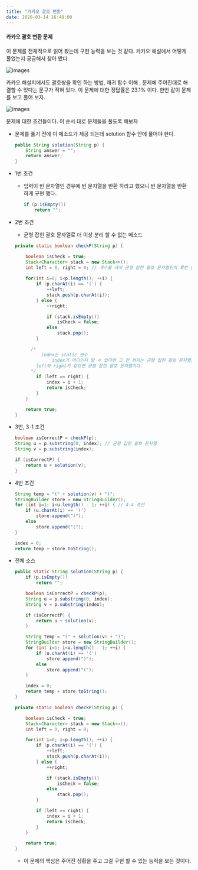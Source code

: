 ```yaml
---
title: "카카오 괄호 변환"
date: 2020-03-14 16:48:00 
---
```


#### 카카오 괄호 변환 문제

이 문제를 전체적으로 읽어 봤는데 구현 능력을 보는 것 같다. 카카오 해설에서 어떻게 풀었는지 궁금해서 찾아 봤다.

![images](https://user-images.githubusercontent.com/33123391/76677016-84179480-660c-11ea-808e-a55ba1baab83.png)

카카오 해설지에서도 괄호쌍을 확인 하는 방법, 재귀 함수 이해 , 문제에 주어진대로 해결할 수 있다는 문구가 적혀 있다. 이 문제에 대한 정답률은 23.1% 이다. 한번 같이 문제를 보고 풀어 보자.

![images](https://user-images.githubusercontent.com/33123391/76677082-6e569f00-660d-11ea-9334-c392f2c0d9e8.png)

문제에 대한 조건들이다. 이 순서 대로 문제들을 풀도록 해보자

* 문제를 풀기 전에 이 메소드가 제공 되는데 solution 함수 안에 풀어야 한다.

  ```java
  public String solution(String p) {
      String answer = "";
      return answer;
  }
  ```

* 1번 조건

  * 입력이 빈 문자열인 경우에 빈 문자열을 반환 하라고 했으니 빈 문자열을 반환 하게 구현 했다.

    ```java
    if (p.isEmpty())
        return "";
    ```

* 2번 조건

  * 균형 잡힌 괄호 문자열로 더 이상 분리 할 수 없는 메소드

  ```java
  private static boolean checkP(String p) {
  
      boolean isCheck = true;
      Stack<Character> stack = new Stack<>();
      int left = 0, right = 0; // 개수를 세서 균형 잡힌 괄호 문자열인지 확인 한다.
  		
      for(int i=0; i<p.length(); ++i) {
          if (p.charAt(i) == '(') {
              ++left;
              stack.push(p.charAt(i));
          } else {
              ++right;
  
              if (stack.isEmpty()) 
                  isCheck = false;
              else
                  stack.pop();
          }
  
        /*
        	index는 static 변수
        		index가 어디인지 알 수 있다면 그 전 까지는 균형 잡힌 괄호 문자열을 알 수 있기 때문에 설정
          left와 right가 같으면 균형 잡힌 괄호 문자열이다.
        */
          if (left == right) {
              index = i + 1; 
              return isCheck;
          }
      }
  
      return true;
  }
  ```

* 3번, 3-1 조건

  ```java
  boolean isCorrectP = checkP(p);
  String u = p.substring(0, index); // 균형 잡힌 괄호 문자열
  String v = p.substring(index);
  
  if (isCorrectP) {
      return u + solution(v);
  }
  ```

* 4번 조건

  ```java
  String temp = "(" + solution(v) + ")";
  StringBuilder store = new StringBuilder();
  for (int i=1; i<u.length() - 1; ++i) { // 4-4 조건 
      if (u.charAt(i) == '(')
          store.append(")");
      else
          store.append("(");
  }
  
  index = 0;
  return temp + store.toString();
  ```

* 전체 소스

  ```java
  public static String solution(String p) {
      if (p.isEmpty())
          return "";
  
      boolean isCorrectP = checkP(p);
      String u = p.substring(0, index);
      String v = p.substring(index);
  
      if (isCorrectP) {
          return u + solution(v);
      }
  
      String temp = "(" + solution(v) + ")";
      StringBuilder store = new StringBuilder();
      for (int i=1; i<u.length() - 1; ++i) {
          if (u.charAt(i) == '(')
              store.append(")");
          else
              store.append("(");
      }
  
      index = 0;
      return temp + store.toString();
  }
  
  private static boolean checkP(String p) {
  
      boolean isCheck = true;
      Stack<Character> stack = new Stack<>();
      int left = 0, right = 0;
  
      for(int i=0; i<p.length(); ++i) {
          if (p.charAt(i) == '(') {
              ++left;
              stack.push(p.charAt(i));
          } else {
              ++right;
  
              if (stack.isEmpty())
                  isCheck = false;
              else
                  stack.pop();
          }
  
          if (left == right) {
              index = i + 1;
              return isCheck;
          }
      }
  
      return true;
  }
  ```

  * 이 문제의 핵심은 주어진 상황을 주고 그걸 구현 할 수 있는 능력을 보는 것이다.